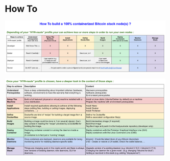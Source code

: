 How To
==
![ProfileActivityMatrix](https://github.com/babonet13/Images/blob/master/HostYourNode/HowTo/ProfileActivity_Matrix.png)

![ActivityDescription](https://github.com/babonet13/Images/blob/master/HostYourNode/HowTo/ActivityDescription.png)

